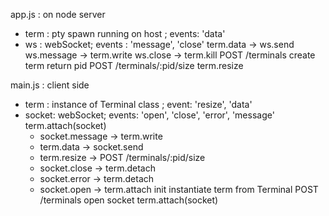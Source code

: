 app.js : on node server
- term : pty spawn running on host ; events:  'data'
- ws : webSocket; events : 'message', 'close'
term.data -> ws.send
ws.message -> term.write
ws.close -> term.kill
POST /terminals
  create term
  return pid
POST /terminals/:pid/size
  term.resize


main.js : client side
- term : instance of Terminal class ; event: 'resize', 'data'
- socket: webSocket; events: 'open', 'close', 'error', 'message'
term.attach(socket)
  - socket.message -> term.write
  - term.data -> socket.send
  - term.resize -> POST /terminals/:pid/size
  - socket.close -> term.detach
  - socket.error -> term.detach
  - socket.open -> term.attach
init
  instantiate term from Terminal
  POST /terminals
  open socket
  term.attach(socket)

